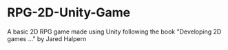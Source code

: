 # RPG-2D-Unity-Game
A basic 2D RPG game made using Unity following the book "Developing 2D games ..." by Jared Halpern
